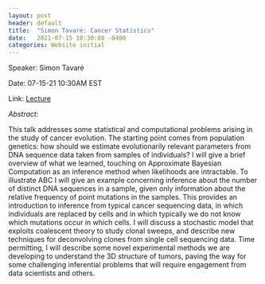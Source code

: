 ```yaml
---
layout: post
header: default
title:  "Simon Tavaré: Cancer Statistics"
date:   2021-07-15 10:30:00 -0400
categories: Website initial
---
```


Speaker: Simon Tavaré

Date: 07-15-21 10:30AM EST

Link: [Lecture](https://columbiauniversity.zoom.us/j/93079929576?pwd=K1d1WHFjempUcUNsWHZFNHlQc2N5UT09)


*Abstract*: 

This talk addresses some statistical and computational problems arising in the study of cancer evolution. The starting point comes from population genetics: how should we estimate evolutionarily relevant parameters from DNA sequence data taken from samples of individuals?
I will give a brief overview of what we learned, touching on Approximate Bayesian Computation as an inference method when likelihoods are intractable. To illustrate ABC I will give an example concerning inference about the number of distinct DNA sequences in a sample, given only information about the relative frequency of point mutations in the samples. This provides an introduction to inference from typical cancer sequencing data, in which individuals are replaced by cells and in which typically we do not know which mutations occur in which cells. I will discuss a stochastic model that exploits coalescent theory to study  clonal sweeps, and describe new techniques for deconvolving clones from single cell sequencing data. Time permitting, I will describe some novel experimental methods we are developing to understand the 3D structure of tumors, paving the way for some challenging inferential problems that will require engagement from data scientists and others.
